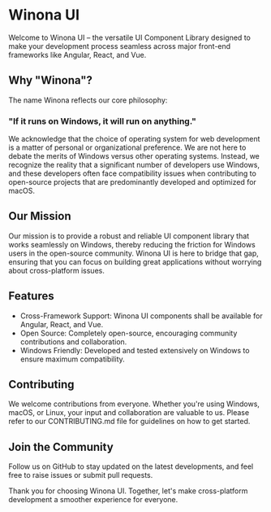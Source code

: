 # Winona UI

Welcome to Winona UI – the versatile UI Component Library designed to make your development process seamless across major front-end frameworks like Angular, React, and Vue. 

## Why "Winona"?

The name Winona reflects our core philosophy: 

### "If it runs on Windows, it will run on anything." 

We acknowledge that the choice of operating system for web development is a matter of personal or organizational preference. We are not here to debate the merits of Windows versus other operating systems. Instead, we recognize the reality that a significant number of developers use Windows, and these developers often face compatibility issues when contributing to open-source projects that are predominantly developed and optimized for macOS.

## Our Mission

Our mission is to provide a robust and reliable UI component library that works seamlessly on Windows, thereby reducing the friction for Windows users in the open-source community. Winona UI is here to bridge that gap, ensuring that you can focus on building great applications without worrying about cross-platform issues.

## Features

- Cross-Framework Support: Winona UI components shall be available for Angular, React, and Vue.
- Open Source: Completely open-source, encouraging community contributions and collaboration.
- Windows Friendly: Developed and tested extensively on Windows to ensure maximum compatibility.

## Contributing

We welcome contributions from everyone. Whether you're using Windows, macOS, or Linux, your input and collaboration are valuable to us. Please refer to our CONTRIBUTING.md file for guidelines on how to get started.

## Join the Community

Follow us on GitHub to stay updated on the latest developments, and feel free to raise issues or submit pull requests.

Thank you for choosing Winona UI. Together, let's make cross-platform development a smoother experience for everyone.